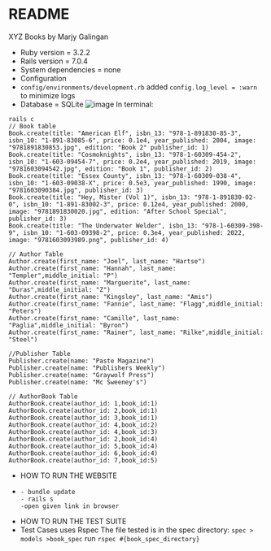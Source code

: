 # README
XYZ Books by Marjy Galingan

* Ruby version = 3.2.2
* Rails version = 7.0.4
* System dependencies = none
* Configuration
* 
    `config/environments/development.rb`
    added `config.log_level = :warn` to minimize logs
* Database = SQLite
  ![image](https://github.com/Alcafam/xyz_books/assets/90877974/08823d75-cc9b-404a-b337-43f62495f8e3)
  In terminal:
```
rails c
// Book table
Book.create(title: "American Elf", isbn_13: "978-1-891830-85-3", isbn_10: "1-891-83085-6", price: 0.1e4, year_published: 2004, image: "9781891830853.jpg", edition: "Book 2" publisher_id: 1)
Book.create(title: "Cosmoknights", isbn_13: "978-1-60309-454-2", isbn_10: "1-603-09454-7", price: 0.2e4, year_published: 2019, image: "9781603094542.jpg", edition: "Book 1", publisher_id: 2)
Book.create(title: "Essex County", isbn_13: "978-1-60309-038-4", isbn_10: "1-603-09038-X", price: 0.5e3, year_published: 1990, image: "9781603090384.jpg", publisher_id: 3)
Book.create(title: "Hey, Mister (Vol 1)", isbn_13: "978-1-891830-02-0", isbn_10: "1-891-83002-3", price: 0.12e4, year_published: 2000, image: "9781891830020.jpg", edition: "After School Special", publisher_id: 3)
Book.create(title: "The Underwater Welder", isbn_13: "978-1-60309-398-9", isbn_10: "1-603-09398-2", price: 0.3e4, year_published: 2022, image: "9781603093989.png", publisher_id: 4)

// Author Table
Author.create(first_name: "Joel", last_name: "Hartse")
Author.create(first_name: "Hannah", last_name: "Templer",middle_initial: "P")
Author.create(first_name: "Marguerite", last_name: "Duras",middle_initial: "Z")
Author.create(first_name: "Kingsley", last_name: "Amis")
Author.create(first_name: "Fannie", last_name: "Flagg",middle_initial: "Peters")
Author.create(first_name: "Camille", last_name: "Paglia",middle_initial: "Byron")
Author.create(first_name: "Rainer", last_name: "Rilke",middle_initial: "Steel")

//Publisher Table
Publisher.create(name: "Paste Magazine")
Publisher.create(name: "Publishers Weekly")
Publisher.create(name: "Graywolf Press")
Publisher.create(name: "Mc Sweeney's")

// AuthorBook Table
AuthorBook.create(author_id: 1,book_id:1)
AuthorBook.create(author_id: 2,book_id:1)
AuthorBook.create(author_id: 3,book_id:1)
AuthorBook.create(author_id: 4,book_id:2)
AuthorBook.create(author_id: 4,book_id:3)
AuthorBook.create(author_id: 2,book_id:4)
AuthorBook.create(author_id: 5,book_id:4)
AuthorBook.create(author_id: 6,book_id:4)
AuthorBook.create(author_id: 7,book_id:5)
```

* HOW TO RUN THE WEBSITE
* 
      - bundle update
      - rails s
      -open given link in browser
  
* HOW TO RUN THE TEST SUITE
* 
    Test Cases uses Rspec
    The file tested is in the spec directory:
        ```spec > models >book_spec```
    run `rspec #{book_spec_directory}`
